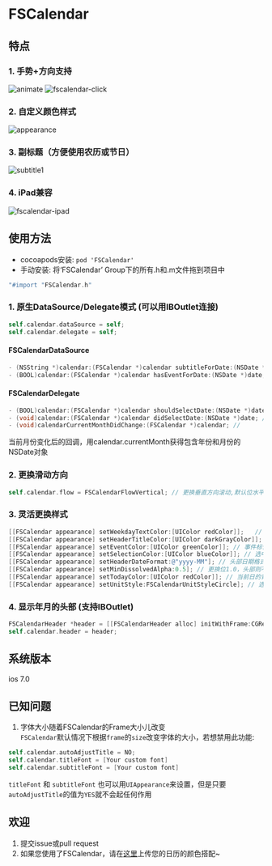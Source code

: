 # FSCalendar

## 特点
### 1. 手势+方向支持
![animate](https://cloud.githubusercontent.com/assets/5186464/6260896/de303034-b820-11e4-9f01-8d98e0ac94aa.gif) 
![fscalendar-click](https://cloud.githubusercontent.com/assets/5186464/6479246/6156c458-c27d-11e4-97da-52b424b45ec3.gif)
### 2. 自定义颜色样式
![appearance](https://cloud.githubusercontent.com/assets/5186464/6208969/20ee842a-b5fb-11e4-8875-132d42893b9e.png)
### 3. 副标题（方便使用农历或节日）
![subtitle1](https://cloud.githubusercontent.com/assets/5186464/6209081/54d8a4cc-b5fc-11e4-981e-d4bb21a45628.png)
### 4. iPad兼容
![fscalendar-ipad](https://cloud.githubusercontent.com/assets/5186464/6502151/b4ce3092-c35b-11e4-827a-498d73579d78.jpg)

## 使用方法
* cocoapods安装: `pod 'FSCalendar'`
* 手动安装: 将‘FSCalendar’ Group下的所有.h和.m文件拖到项目中

```objective-c
"#import "FSCalendar.h"
```
### 1. 原生DataSource/Delegate模式 (可以用IBOutlet连接)
```objective-c
self.calendar.dataSource = self; 
self.calendar.delegate = self;
```    
#### FSCalendarDataSource
```objective-c
- (NSString *)calendar:(FSCalendar *)calendar subtitleForDate:(NSDate *)date; // 设置副标题，本例中为农历
- (BOOL)calendar:(FSCalendar *)calendar hasEventForDate:(NSDate *)date; // 设置事件标记
```
#### FSCalendarDelegate
```objective-c
- (BOOL)calendar:(FSCalendar *)calendar shouldSelectDate:(NSDate *)date; // 是否允许点击选中某个日期
- (void)calendar:(FSCalendar *)calendar didSelectDate:(NSDate *)date; // 点击某个日期后的回调
- (void)calendarCurrentMonthDidChange:(FSCalendar *)calendar; //
```
当前月份变化后的回调，用calendar.currentMonth获得包含年份和月份的NSDate对象
    
### 2. 更换滑动方向
```objective-c
self.calendar.flow = FSCalendarFlowVertical; // 更换垂直方向滚动,默认位水平FSCalendarFlowHorizontal
```    
### 3. 灵活更换样式
```objective-c
[[FSCalendar appearance] setWeekdayTextColor:[UIColor redColor]];   // 周标记的颜色
[[FSCalendar appearance] setHeaderTitleColor:[UIColor darkGrayColor]]; // 头部显示年月的字体颜色
[[FSCalendar appearance] setEventColor:[UIColor greenColor]]; // 事件标记色
[[FSCalendar appearance] setSelectionColor:[UIColor blueColor]]; // 选中日的背景色
[[FSCalendar appearance] setHeaderDateFormat:@"yyyy-MM"]; // 头部日期格式
[[FSCalendar appearance] setMinDissolvedAlpha:0.5]; // 更换位1.0，头部则不再有透明度
[[FSCalendar appearance] setTodayColor:[UIColor redColor]]; // 当前日的背景色
[[FSCalendar appearance] setUnitStyle:FSCalendarUnitStyleCircle]; // 选中日和当前日的北京形状，可以是Circle或Rectangle
```  
### 4. 显示年月的头部 (支持IBOutlet)
```objective-c
FSCalendarHeader *header = [[FSCalendarHeader alloc] initWithFrame:CGRectMake(0,0,_calendar.frame.size.width,44)];
self.calendar.header = header;
```
## 系统版本
ios 7.0

## 已知问题
1. 字体大小随着FSCalendar的Frame大小儿改变  
    `FSCalendar`默认情况下根据`frame`的`size`改变字体的大小，若想禁用此功能:

```objective-c
self.calendar.autoAdjustTitle = NO; 
self.calendar.titleFont = [Your custom font]
self.calendar.subtitleFont = [Your custom font]
```

`titleFont` 和 `subtitleFont` 也可以用`UIAppearance`来设置，但是只要`autoAdjustTitle`的值为`YES`就不会起任何作用



## 欢迎
1. 提交issue或pull request
2. 如果您使用了FSCalendar，请在[这里](https://github.com/f33chobits/FSCalendar/issues/2)上传您的日历的颜色搭配~
